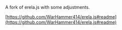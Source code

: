 A fork of erela.js with some adjustments.

[https://github.com/WarHammer414/erela.js#readme](https://github.com/WarHammer414/erela.js#readme)